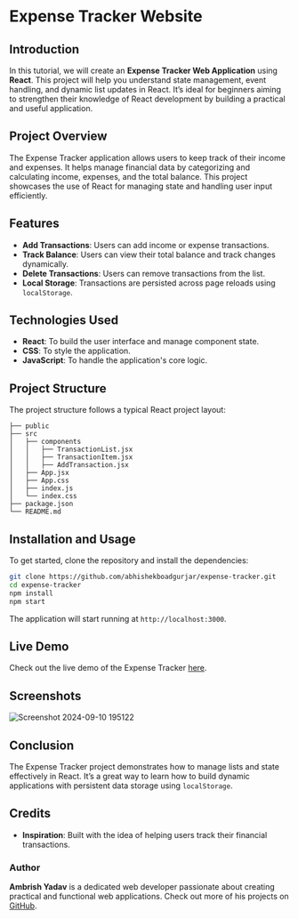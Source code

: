 
# Expense Tracker Website

## Introduction

In this tutorial, we will create an **Expense Tracker Web Application** using **React**. This project will help you understand state management, event handling, and dynamic list updates in React. It’s ideal for beginners aiming to strengthen their knowledge of React development by building a practical and useful application.

## Project Overview

The Expense Tracker application allows users to keep track of their income and expenses. It helps manage financial data by categorizing and calculating income, expenses, and the total balance. This project showcases the use of React for managing state and handling user input efficiently.

## Features

- **Add Transactions**: Users can add income or expense transactions.
- **Track Balance**: Users can view their total balance and track changes dynamically.
- **Delete Transactions**: Users can remove transactions from the list.
- **Local Storage**: Transactions are persisted across page reloads using `localStorage`.

## Technologies Used

- **React**: To build the user interface and manage component state.
- **CSS**: To style the application.
- **JavaScript**: To handle the application's core logic.

## Project Structure

The project structure follows a typical React project layout:

```
├── public
├── src
│   ├── components
│   │   ├── TransactionList.jsx
│   │   ├── TransactionItem.jsx
│   │   ├── AddTransaction.jsx
│   ├── App.jsx
│   ├── App.css
│   ├── index.js
│   └── index.css
├── package.json
└── README.md
```

## Installation and Usage

To get started, clone the repository and install the dependencies:

```bash
git clone https://github.com/abhishekboadgurjar/expense-tracker.git
cd expense-tracker
npm install
npm start
```

The application will start running at `http://localhost:3000`.

## Live Demo

Check out the live demo of the Expense Tracker [here]().

## Screenshots

![Screenshot 2024-09-10 195122]()


## Conclusion

The Expense Tracker project demonstrates how to manage lists and state effectively in React. It’s a great way to learn how to build dynamic applications with persistent data storage using `localStorage`.

## Credits

- **Inspiration**: Built with the idea of helping users track their financial transactions.

### Author

**Ambrish Yadav** is a dedicated web developer passionate about creating practical and functional web applications. Check out more of his projects on [GitHub](https://github.com/Ambrish2408).
